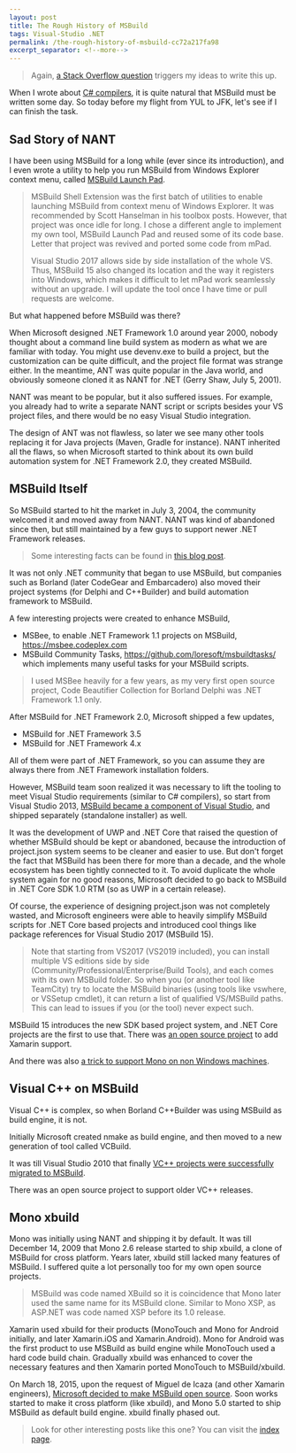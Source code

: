 ```yaml
---
layout: post
title: The Rough History of MSBuild
tags: Visual-Studio .NET
permalink: /the-rough-history-of-msbuild-cc72a217fa98
excerpt_separator: <!--more-->
---
```


> Again, [a Stack Overflow question](https://stackoverflow.com/questions/47061820/can-msbuild-binaries-be-used-on-their-own/47062127#47062127) triggers my ideas to write this up.

When I wrote about [C# compilers](/the-rough-history-of-the-so-many-c-compilers-f3a85500707c), it is quite natural that MSBuild must be written some day. So today before my flight from YUL to JFK, let's see if I can finish the task.
<!--more-->

## Sad Story of NANT
I have been using MSBuild for a long while (ever since its introduction), and I even wrote a utility to help you run MSBuild from Windows Explorer context menu, called [MSBuild Launch Pad](https://github.com/lextm/msbuildlaunchpad).

> MSBuild Shell Extension was the first batch of utilities to enable launching MSBuild from context menu of Windows Explorer. It was recommended by Scott Hanselman in his toolbox posts. However, that project was once idle for long. I chose a different angle to implement my own tool, MSBuild Launch Pad and reused some of its code base. Letter that project was revived and ported some code from mPad.
>
> Visual Studio 2017 allows side by side installation of the whole VS. Thus, MSBuild 15 also changed its location and the way it registers into Windows, which makes it difficult to let mPad work seamlessly without an upgrade. I will update the tool once I have time or pull requests are welcome.

But what happened before MSBuild was there?

When Microsoft designed .NET Framework 1.0 around year 2000, nobody thought about a command line build system as modern as what we are familiar with today. You might use devenv.exe to build a project, but the customization can be quite difficult, and the project file format was strange either. In the meantime, ANT was quite popular in the Java world, and obviously someone cloned it as NANT for .NET (Gerry Shaw, July 5, 2001).

NANT was meant to be popular, but it also suffered issues. For example, you already had to write a separate NANT script or scripts besides your VS project files, and there would be no easy Visual Studio integration.

The design of ANT was not flawless, so later we see many other tools replacing it for Java projects (Maven, Gradle for instance). NANT inherited all the flaws, so when Microsoft started to think about its own build automation system for .NET Framework 2.0, they created MSBuild.

## MSBuild Itself
So MSBuild started to hit the market in July 3, 2004, the community welcomed it and moved away from NANT. NANT was kind of abandoned since then, but still maintained by a few guys to support newer .NET Framework releases.

> Some interesting facts can be found in [this blog post](https://notgartner.wordpress.com/2005/05/01/the-road-to-msbuild/).

It was not only .NET community that began to use MSBuild, but companies such as Borland (later CodeGear and Embarcadero) also moved their project systems (for Delphi and C++Builder) and build automation framework to MSBuild.

A few interesting projects were created to enhance MSBuild,

* MSBee, to enable .NET Framework 1.1 projects on MSBuild, https://msbee.codeplex.com
* MSBuild Community Tasks, https://github.com/loresoft/msbuildtasks/ which implements many useful tasks for your MSBuild scripts.

> I used MSBee heavily for a few years, as my very first open source project, Code Beautifier Collection for Borland Delphi was .NET Framework 1.1 only.

After MSBuild for .NET Framework 2.0, Microsoft shipped a few updates,

* MSBuild for .NET Framework 3.5
* MSBuild for .NET Framework 4.x

All of them were part of .NET Framework, so you can assume they are always there from .NET Framework installation folders.

However, MSBuild team soon realized it was necessary to lift the tooling to meet Visual Studio requirements (similar to C# compilers), so start from Visual Studio 2013, [MSBuild became a component of Visual Studio](https://blogs.msdn.microsoft.com/visualstudio/2013/07/24/msbuild-is-now-part-of-visual-studio/), and shipped separately (standalone installer) as well.

It was the development of UWP and .NET Core that raised the question of whether MSBuild should be kept or abandoned, because the introduction of project.json system seems to be cleaner and easier to use. But don't forget the fact that MSBuild has been there for more than a decade, and the whole ecosystem has been tightly connected to it. To avoid duplicate the whole system again for no good reasons, Microsoft decided to go back to MSBuild in .NET Core SDK 1.0 RTM (so as UWP in a certain release).

Of course, the experience of designing project.json was not completely wasted, and Microsoft engineers were able to heavily simplify MSBuild scripts for .NET Core based projects and introduced cool things like package references for Visual Studio 2017 (MSBuild 15).

> Note that starting from VS2017 (VS2019 included), you can install multiple VS editions side by side (Community/Professional/Enterprise/Build Tools), and each comes with its own MSBuild folder. So when you (or another tool like TeamCity) try to locate the MSBuild binaries (using tools like vswhere, or VSSetup cmdlet), it can return a list of qualified VS/MSBuild paths. This can lead to issues if you (or the tool) never expect such.

MSBuild 15 introduces the new SDK based project system, and .NET Core projects are the first to use that. There was [an open source project](https://github.com/onovotny/MSBuildSdkExtras) to add Xamarin support.

And there was also [a trick to support Mono on non Windows machines](https://github.com/dotnet/netcorecli-fsc/wiki/.NET-Core-SDK-1.0.1).

## Visual C++ on MSBuild
Visual C++ is complex, so when Borland C++Builder was using MSBuild as build engine, it is not.

Initially Microsoft created nmake as build engine, and then moved to a new generation of tool called VCBuild.

It was till Visual Studio 2010 that finally [VC++ projects were successfully migrated to MSBuild](https://blogs.msdn.microsoft.com/vcblog/2010/01/11/vcbuild-vs-c-msbuild-on-the-command-line/).

There was an open source project to support older VC++ releases.

## Mono xbuild
Mono was initially using NANT and shipping it by default. It was till December 14, 2009 that Mono 2.6 release started to ship xbuild, a clone of MSBuild for cross platform. Years later, xbuild still lacked many features of MSBuild. I suffered quite a lot personally too for my own open source projects.

> MSBuild was code named XBuild so it is coincidence that Mono later used the same name for its MSBuild clone. Similar to Mono XSP, as ASP.NET was code named XSP before its 1.0 release.

Xamarin used xbuild for their products (MonoTouch and Mono for Android initially, and later Xamarin.iOS and Xamarin.Android). Mono for Android was the first product to use MSBuild as build engine while MonoTouch used a hard code build chain. Gradually xbuild was enhanced to cover the necessary features and then Xamarin ported MonoTouch to MSBuild/xbuild.

On March 18, 2015, upon the request of Miguel de Icaza (and other Xamarin engineers), [Microsoft decided to make MSBuild open source](https://github.com/Microsoft/msbuild). Soon works started to make it cross platform (like xbuild), and Mono 5.0 started to ship MSBuild as default build engine. xbuild finally phased out.

> Look for other interesting posts like this one? You can visit the [index page](/all-in-one-for-the-legends-of-net-materials-43c374a01433).
